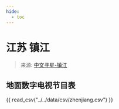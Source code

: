 ```yaml
---
hide:
  - toc
---
```


# 江苏 镇江

> 来源: [中文寻星-镇江](http://dtmb.saoing.com/zhenjiang.htm)

## 地面数字电视节目表

{{ read_csv("../../data/csv/zhenjiang.csv") }}
